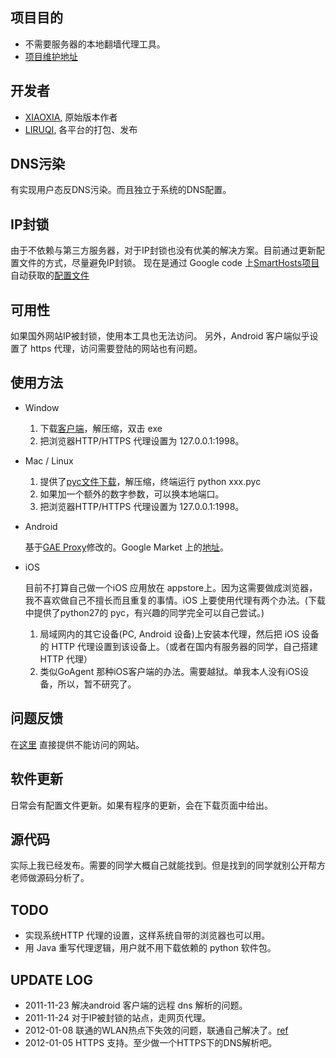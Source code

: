 项目目的
--------
* 不需要服务器的本地翻墙代理工具。
* [项目维护地址](https://github.com/liruqi/west-chamber-season-3/tree/master/west-chamber-proxy)

开发者
------
* [XIAOXIA](http://xiaoxia.org), 原始版本作者
* [LIRUQI](http://liruqi.info), 各平台的打包、发布

DNS污染
-------
有实现用户态反DNS污染。而且独立于系统的DNS配置。

IP封锁
------
由于不依赖与第三方服务器，对于IP封锁也没有优美的解决方案。目前通过更新配置文件的方式，尽量避免IP封锁。
现在是通过 Google code 上[SmartHosts项目](code.google.com/p/smarthosts/) 自动获取的[配置文件](http://smarthosts.googlecode.com/svn/trunk/hosts)

可用性
------
如果国外网站IP被封锁，使用本工具也无法访问。
另外，Android 客户端似乎设置了 https 代理，访问需要登陆的网站也有问题。

使用方法
--------
* Window

    1. 下载[客户端](https://github.com/downloads/liruqi/west-chamber-season-3/west-chamber-proxy-20111224.zip)，解压缩，双击 exe
    2. 把浏览器HTTP/HTTPS 代理设置为 127.0.0.1:1998。

* Mac / Linux

    1. 提供了[pyc文件下载](https://github.com/liruqi/west-chamber-season-3/blob/master/west-chamber-proxy/wcproxy.zip)，解压缩，终端运行 python xxx.pyc
    2. 如果加一个额外的数字参数，可以换本地端口。
    3. 把浏览器HTTP/HTTPS 代理设置为 127.0.0.1:1998。

* Android

    基于[GAE Proxy](http://code.google.com/p/gaeproxy/)修改的。Google Market 上的[地址](https://market.android.com/details?id=org.westchamberproxy)。

* iOS
    
    目前不打算自己做一个iOS 应用放在 appstore上。因为这需要做成浏览器，我不喜欢做自己不擅长而且重复的事情。iOS 上要使用代理有两个办法。(下载中提供了python27的 pyc，有兴趣的同学完全可以自己尝试。)

    1. 局域网内的其它设备(PC, Android 设备)上安装本代理，然后把 iOS 设备的 HTTP 代理设置到该设备上。（或者在国内有服务器的同学，自己搭建HTTP 代理）
    2. 类似GoAgent 那种iOS客户端的办法。需要越狱。单我本人没有iOS设备，所以，暂不研究了。

问题反馈
--------
在[这里](https://github.com/liruqi/west-chamber-season-3/issues) 直接提供不能访问的网站。

软件更新
-------
日常会有配置文件更新。如果有程序的更新，会在下载页面中给出。

源代码
------
实际上我已经发布。需要的同学大概自己就能找到。但是找到的同学就别公开帮方老师做源码分析了。

TODO
----
* 实现系统HTTP 代理的设置，这样系统自带的浏览器也可以用。
* 用 Java 重写代理逻辑，用户就不用下载依赖的 python 软件包。

UPDATE LOG
---
* 2011-11-23 解决android 客户端的远程 dns 解析的问题。
* 2011-11-24 对于IP被封锁的站点，走网页代理。
* 2012-01-08 联通的WLAN热点下失效的问题，联通自己解决了。[ref](http://weibo.com/1641981222/xFx46sR4c)
* 2012-01-05 HTTPS 支持。至少做一个HTTPS下的DNS解析吧。
